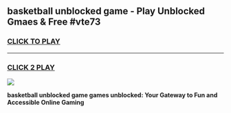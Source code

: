 
## basketball unblocked game - Play Unblocked Gmaes & Free #vte73
<h3>
<a href="https://news.freeplayer.one?title=basketball_unblocked_game&ref=24F">CLICK TO PLAY</a></h3>
<hr>

<h3>
<a href="https://news.freeplayer.one?title=basketball_unblocked_game&ref=24F">CLICK 2 PLAY</a>
  
</h3>

<a href="https://news.freeplayer.one?title=basketball_unblocked_game&ref=24F/"><img src="https://clearcache.store/games.png"></a>


**basketball unblocked game games unblocked: Your Gateway to Fun and Accessible Online Gaming**
